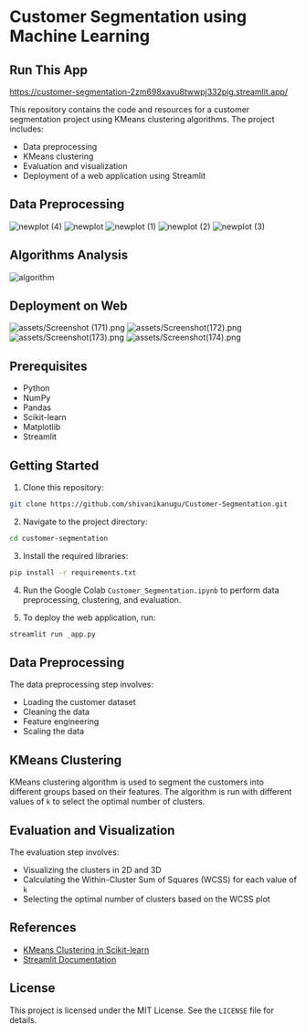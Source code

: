  Customer Segmentation using Machine Learning 
===============================================


Run This App
------------
https://customer-segmentation-2zm698xavu8twwpj332pig.streamlit.app/

This repository contains the code and resources for a customer segmentation project using KMeans clustering algorithms. The project includes:

* Data preprocessing
* KMeans clustering
* Evaluation and visualization
* Deployment of a web application using Streamlit


Data Preprocessing
-----------------
  
![newplot (4)](https://github.com/shivanikanugu/Customer-Segmentation/blob/main/newplot%20(4).png)
![newplot](https://github.com/shivanikanugu/Customer-Segmentation/blob/main/newplot.png)
![newplot (1)](https://github.com/shivanikanugu/Customer-Segmentation/blob/main/newplot%20(1).png)
![newplot (2)](https://github.com/shivanikanugu/Customer-Segmentation/blob/main/newplot%20(2).png)
![newplot (3)](https://github.com/shivanikanugu/Customer-Segmentation/blob/main/newplot%20(3).png)


Algorithms Analysis
-----------------

![algorithm](https://github.com/shubham5027/Customer-Segmentation-Machine-Learning-Webapp/assets/132193443/61310abc-7a51-4041-ada2-f52e63d50c3b)



Deployment on Web
-----------------

![assets/Screenshot (171).png](https://github.com/shivanikanugu/Customer-Segmentation/blob/main/assets/Screenshot%20(171).png)
![assets/Screenshot(172).png ](https://github.com/shivanikanugu/Customer-Segmentation/blob/main/assets/Screenshot%20(172).png)
![assets/Screenshot(173).png ](https://github.com/shivanikanugu/Customer-Segmentation/blob/main/assets/Screenshot%20(173).png)
![assets/Screenshot(174).png ](https://github.com/shivanikanugu/Customer-Segmentation/blob/main/assets/Screenshot%20(174).png)


Prerequisites
-------------

* Python 
* NumPy
* Pandas
* Scikit-learn
* Matplotlib
* Streamlit

Getting Started
---------------

1. Clone this repository:

```bash
git clone https://github.com/shivanikanugu/Customer-Segmentation.git
```

2. Navigate to the project directory:

```bash
cd customer-segmentation
```

3. Install the required libraries:

```bash
pip install -r requirements.txt
```

4. Run the Google Colab `Customer_Segmentation.ipynb` to perform data preprocessing, clustering, and evaluation.

5. To deploy the web application, run:

```bash
streamlit run _app.py
```

Data Preprocessing
------------------

The data preprocessing step involves:

* Loading the customer dataset
* Cleaning the data
* Feature engineering
* Scaling the data

KMeans Clustering
-----------------

KMeans clustering algorithm is used to segment the customers into different groups based on their features. The algorithm is run with different values of `k` to select the optimal number of clusters.

Evaluation and Visualization
----------------------------

The evaluation step involves:

* Visualizing the clusters in 2D and 3D
* Calculating the Within-Cluster Sum of Squares (WCSS) for each value of `k`
* Selecting the optimal number of clusters based on the WCSS plot

References
----------

* [KMeans Clustering in Scikit-learn](https://scikit-learn.org/stable/modules/generated/sklearn.cluster.KMeans.html)
* [Streamlit Documentation](https://docs.streamlit.io/)

License
-------

This project is licensed under the MIT License. See the `LICENSE` file for details.  
